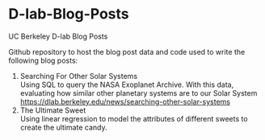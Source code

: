 # D-lab-Blog-Posts
UC Berkeley D-lab Blog Posts 

Github repository to host the blog post data and code used to write the following blog posts:

1. Searching For Other Solar Systems \
Using SQL to query the NASA Exoplanet Archive. With this data, evaluating how similar other planetary systems are to our Solar System \
https://dlab.berkeley.edu/news/searching-other-solar-systems 
2. The Ultimate Sweet \
Using linear regression to model the attributes of different sweets to create the ultimate candy. 


